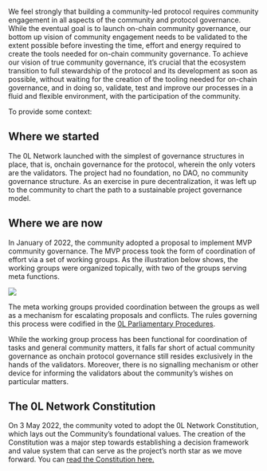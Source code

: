 
We feel strongly that building a community\-led protocol requires community engagement in all aspects of the community and protocol governance. While the eventual goal is to launch on\-chain community governance, our bottom up vision of community engagement needs to be validated to the extent possible before investing the time, effort and energy required to create the tools needed for on\-chain community governance. To achieve our vision of true community governance, it’s crucial that the ecosystem transition to full stewardship of the protocol and its development as soon as possible, without waiting for the creation of the tooling needed for on\-chain governance, and in doing so, validate, test and improve our processes in a fluid and flexible environment, with the participation of the community. 




To provide some context:




## **Where we started**




The 0L Network launched with the simplest of governance structures in place, that is, onchain governance for the protocol, wherein the only voters are the validators. The project had no foundation, no DAO, no community governance structure. As an exercise in pure decentralization, it was left up to the community to chart the path to a sustainable project governance model.




## **Where we are now**




In January of 2022, the community adopted a proposal to implement MVP community governance. The MVP process took the form of coordination of effort via a set of working groups. As the illustration below shows, the working groups were organized topically, with two of the groups serving meta functions.




![](http://openlibra.blog/wp-content/uploads/2022/05/WG-Org-Chart.png)




The meta working groups provided coordination between the groups as well as a mechanism for escalating proposals and conflicts. The rules governing this process were codified in the [0L Parliamentary Procedures](https://handbook.0l.network/index.php?title=Parliamentary_Procedures). 




While the working group process has been functional for coordination of tasks and general community matters, it falls far short of actual community governance as onchain protocol governance still resides exclusively in the hands of the validators. Moreover, there is no signalling mechanism or other device for informing the validators about the community’s wishes on particular matters. 




## **The 0L Network Constitution**




On 3 May 2022, the community voted to adopt the 0L Network Constitution, which lays out the Community’s foundational values. The creation of the Constitution was a major step towards establishing a decision framework and value system that can serve as the project’s north star as we move forward. You can [read the Constitution here.](http://openlibra.blog/community/governance/the-0l-network-constitution/)


